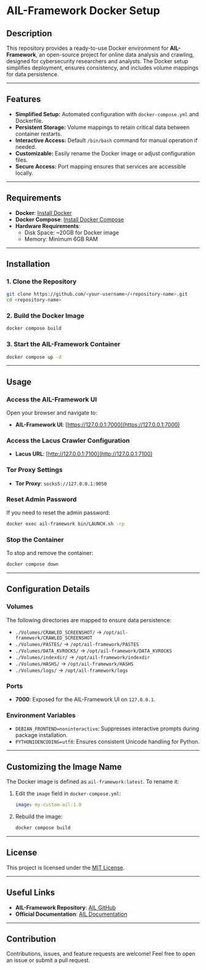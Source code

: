 
# AIL-Framework Docker Setup

## Description
This repository provides a ready-to-use Docker environment for **AIL-Framework**, an open-source project for online data analysis and crawling, designed for cybersecurity researchers and analysts. The Docker setup simplifies deployment, ensures consistency, and includes volume mappings for data persistence.

---

## Features
- **Simplified Setup:** Automated configuration with `docker-compose.yml` and Dockerfile.
- **Persistent Storage:** Volume mappings to retain critical data between container restarts.
- **Interactive Access:** Default `/bin/bash` command for manual operation if needed.
- **Customizable:** Easily rename the Docker image or adjust configuration files.
- **Secure Access:** Port mapping ensures that services are accessible locally.

---

## Requirements
- **Docker**: [Install Docker](https://docs.docker.com/get-docker/)
- **Docker Compose**: [Install Docker Compose](https://docs.docker.com/compose/install/)
- **Hardware Requirements**:
  - Disk Space: ~20GB for Docker image
  - Memory: Minimum 6GB RAM

---

## Installation

### 1. Clone the Repository
```bash
git clone https://github.com/<your-username>/<repository-name>.git
cd <repository-name>
```

### 2. Build the Docker Image
```bash
docker compose build
```

### 3. Start the AIL-Framework Container
```bash
docker compose up -d
```

---

## Usage

### Access the AIL-Framework UI
Open your browser and navigate to:
- **AIL-Framework UI**: [https://127.0.0.1:7000](https://127.0.0.1:7000)

### Access the Lacus Crawler Configuration
- **Lacus URL**: [http://127.0.0.1:7100](http://127.0.0.1:7100)

### Tor Proxy Settings
- **Tor Proxy**: `socks5://127.0.0.1:9050`

### Reset Admin Password
If you need to reset the admin password:
```bash
docker exec ail-framework bin/LAUNCH.sh -rp
```

### Stop the Container
To stop and remove the container:
```bash
docker compose down
```

---

## Configuration Details

### Volumes
The following directories are mapped to ensure data persistence:
- `./Volumes/CRAWLED_SCREENSHOT/` → `/opt/ail-framework/CRAWLED_SCREENSHOT`
- `./Volumes/PASTES/` → `/opt/ail-framework/PASTES`
- `./Volumes/DATA_KVROCKS/` → `/opt/ail-framework/DATA_KVROCKS`
- `./Volumes/indexdir/` → `/opt/ail-framework/indexdir`
- `./Volumes/HASHS/` → `/opt/ail-framework/HASHS`
- `./Volumes/logs/` → `/opt/ail-framework/logs`

### Ports
- **7000**: Exposed for the AIL-Framework UI on `127.0.0.1`.

### Environment Variables
- `DEBIAN_FRONTEND=noninteractive`: Suppresses interactive prompts during package installation.
- `PYTHONIOENCODING=utf8`: Ensures consistent Unicode handling for Python.

---

## Customizing the Image Name
The Docker image is defined as `ail-framework:latest`. To rename it:
1. Edit the `image` field in `docker-compose.yml`:
   ```yaml
   image: my-custom-ail:1.0
   ```
2. Rebuild the image:
   ```bash
   docker compose build
   ```

---

## License
This project is licensed under the [MIT License](LICENSE).

---

## Useful Links
- **AIL-Framework Repository**: [AIL GitHub](https://github.com/ail-project/ail-framework)
- **Official Documentation**: [AIL Documentation](https://ail-project.github.io)

---

## Contribution
Contributions, issues, and feature requests are welcome! Feel free to open an issue or submit a pull request.
